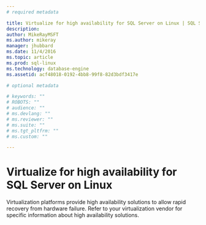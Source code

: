 ```yaml
---
# required metadata

title: Virtualize for high availability for SQL Server on Linux | SQL Server vNext CTP1
description: 
author: MikeRayMSFT 
ms.author: mikeray 
manager: jhubbard
ms.date: 11/4/2016
ms.topic: article
ms.prod: sql-linux  
ms.technology: database-engine
ms.assetid: acf48018-0192-4bb8-99f8-82d3bdf3417e

# optional metadata

# keywords: ""
# ROBOTS: ""
# audience: ""
# ms.devlang: ""
# ms.reviewer: ""
# ms.suite: ""
# ms.tgt_pltfrm: ""
# ms.custom: ""

---
```

# Virtualize for high availability for SQL Server on Linux

Virtualization platforms provide high availability solutions to allow rapid recovery from hardware failure. Refer to your virtualization vendor for specific information about high availability solutions. 
